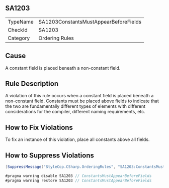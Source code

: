 ﻿## SA1203

<table>
<tr>
  <td>TypeName</td>
  <td>SA1203ConstantsMustAppearBeforeFields</td>
</tr>
<tr>
  <td>CheckId</td>
  <td>SA1203</td>
</tr>
<tr>
  <td>Category</td>
  <td>Ordering Rules</td>
</tr>
</table>

## Cause

A constant field is placed beneath a non-constant field.

## Rule Description

A violation of this rule occurs when a constant field is placed beneath a non-constant field. Constants must be placed above fields to indicate that the two are fundamentally different types of elements with different considerations for the compiler, different naming requirements, etc.

## How to Fix Violations

To fix an instance of this violation, place all constants above all fields.

## How to Suppress Violations

```csharp
[SuppressMessage("StyleCop.CSharp.OrderingRules", "SA1203:ConstantsMustAppearBeforeFields", Justification = "Reviewed.")]
```

```csharp
#pragma warning disable SA1203 // ConstantsMustAppearBeforeFields
#pragma warning restore SA1203 // ConstantsMustAppearBeforeFields
```
